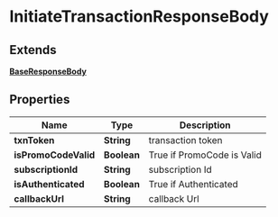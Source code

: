 # InitiateTransactionResponseBody

## Extends

[**BaseResponseBody**](BaseResponseBody.md)


## Properties
Name | Type | Description 
------------ | ------------- | ------------- 
**txnToken** | **String** | transaction token 
**isPromoCodeValid** | **Boolean** | True if PromoCode is Valid 
**subscriptionId** | **String** | subscription Id 
**isAuthenticated** | **Boolean** | True if Authenticated 
**callbackUrl** | **String** | callback Url



